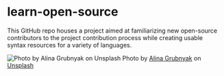 # learn-open-source
This GitHub repo houses a project aimed at familiarizing new open-source contributors to the project contribution process while creating usable syntax resources for a variety of languages.

![Photo by Alina Grubnyak on Unsplash](learn-open-source/imgs/alina-grubnyak-kM0Ykc1gv_w-unsplash.jpg "Photo by Alina Grubnyak on Unsplash")
Photo by [Alina Grubnyak](https://unsplash.com/@alinnnaaaa?utm_source=unsplash&utm_medium=referral&utm_content=creditCopyText) on [Unsplash](https://unsplash.com/s/photos/open-sign?utm_source=unsplash&utm_medium=referral&utm_content=creditCopyText)